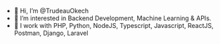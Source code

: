 - 👋 Hi, I’m @TrudeauOkech
- 👀 I’m interested in Backend Development, Machine Learning & APIs.
- 💪 I work with PHP, Python, NodeJS, Typescript, Javascript, ReactJS, Postman, Django, Laravel

<!---
TrudeauOkech/TrudeauOkech is a ✨ special ✨ repository because its `README.md` (this file) appears on your GitHub profile.
You can click the Preview link to take a look at your changes.
--->

